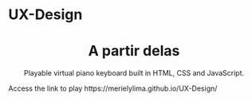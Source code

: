 # UX-Design

 <h1 align="center"> A partir delas </h1>

<p  align="center" >Playable virtual piano keyboard built in HTML, CSS and JavaScript. </p>
Access the link to play https://merielylima.github.io/UX-Design/
